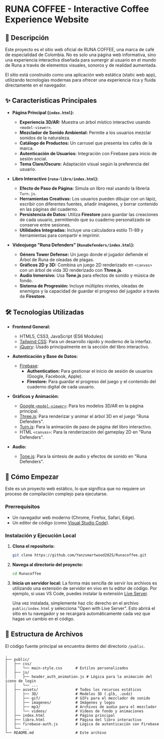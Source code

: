 # RUNA COFFEE - Interactive Coffee Experience Website

## 📖 Descripción

Este proyecto es el sitio web oficial de RUNA COFFEE, una marca de café de especialidad de Colombia. No es solo una página web informativa, sino una experiencia interactiva diseñada para sumergir al usuario en el mundo de Runa a través de elementos visuales, sonoros y de realidad aumentada.

El sitio está construido como una aplicación web estática (static web app), utilizando tecnologías modernas para ofrecer una experiencia rica y fluida directamente en el navegador.

## ✨ Características Principales

- **Página Principal (`index.html`):**
  - **Experiencia 3D/AR:** Muestra un árbol místico interactivo usando `<model-viewer>`.
  - **Mezclador de Sonido Ambiental:** Permite a los usuarios mezclar sonidos de la naturaleza.
  - **Catálogo de Productos:** Un carrusel que presenta los cafés de la marca.
  - **Autenticación de Usuarios:** Integración con Firebase para inicio de sesión social.
  - **Tema Claro/Oscuro:** Adaptación visual según la preferencia del usuario.

- **Libro Interactivo (`runa-libro/index.html`):**
  - **Efecto de Paso de Página:** Simula un libro real usando la librería `Turn.js`.
  - **Herramientas Creativas:** Los usuarios pueden dibujar con un lápiz, escribir con diferentes fuentes, añadir imágenes, y borrar contenido en las páginas del cuaderno.
  - **Persistencia de Datos:** Utiliza **Firestore** para guardar las creaciones de cada usuario, permitiendo que su cuaderno personalizado se conserve entre sesiones.
  - **Utilidades Integradas:** Incluye una calculadora estilo TI-89 y herramientas para compartir e imprimir.

- **Videojuego "Runa Defenders" (`RunaDefenders/index.html`):**
  - **Género Tower Defense:** Un juego donde el jugador defiende el Árbol de Runa de oleadas de plagas.
  - **Gráficos 2D y 3D:** Combina un juego 2D renderizado en `<canvas>` con un árbol de vida 3D renderizado con **Three.js**.
  - **Audio Inmersivo:** Usa **Tone.js** para efectos de sonido y música de fondo.
  - **Sistema de Progresión:** Incluye múltiples niveles, oleadas de enemigos y la capacidad de guardar el progreso del jugador a través de **Firestore**.

## 🛠️ Tecnologías Utilizadas

- **Frontend General:**
  - HTML5, CSS3, JavaScript (ES6 Modules)
  - [Tailwind CSS](https://tailwindcss.com/): Para un desarrollo rápido y moderno de la interfaz.
  - [jQuery](https://jquery.com/): Usado principalmente en la sección del libro interactivo.

- **Autenticación y Base de Datos:**
  - [Firebase](https://firebase.google.com/):
    - **Authentication:** Para gestionar el inicio de sesión de usuarios (Google, Facebook, Apple).
    - **Firestore:** Para guardar el progreso del juego y el contenido del cuaderno digital de cada usuario.

- **Gráficos y Animación:**
  - [Google `<model-viewer>`](https://modelviewer.dev/): Para los modelos 3D/AR en la página principal.
  - [Three.js](https://threejs.org/): Para renderizar y animar el árbol 3D en el juego "Runa Defenders".
  - [Turn.js](http://www.turnjs.com/): Para la animación de paso de página del libro interactivo.
  - HTML `<canvas>`: Para la renderización del gameplay 2D en "Runa Defenders".

- **Audio:**
  - [Tone.js](https://tonejs.github.io/): Para la síntesis de audio y efectos de sonido en "Runa Defenders".

## 🚀 Cómo Empezar

Este es un proyecto web estático, lo que significa que no requiere un proceso de compilación complejo para ejecutarse.

### Prerrequisitos

- Un navegador web moderno (Chrome, Firefox, Safari, Edge).
- Un editor de código (como [Visual Studio Code](https://code.visualstudio.com/)).

### Instalación y Ejecución Local

1.  **Clona el repositorio:**
    ```bash
    git clone https://github.com/Yanzsmartwood2025/Runacoffee.git
    ```
2.  **Navega al directorio del proyecto:**
    ```bash
    cd Runacoffee
    ```
3.  **Inicia un servidor local:**
    La forma más sencilla de servir los archivos es utilizando una extensión de servidor en vivo en tu editor de código. Por ejemplo, si usas VS Code, puedes instalar la extensión [Live Server](https://marketplace.visualstudio.com/items?itemName=ritwickdey.LiveServer).

    Una vez instalada, simplemente haz clic derecho en el archivo `public/index.html` y selecciona "Open with Live Server". Esto abrirá el sitio en tu navegador y se recargará automáticamente cada vez que hagas un cambio en el código.

## 📁 Estructura de Archivos

El código fuente principal se encuentra dentro del directorio `/public`.

```
.
├── public/
│   ├── css/
│   │   └── main-style.css      # Estilos personalizados
│   ├── js/
│   │   ├── header_auth_animation.js # Lógica para la animación del icono de login
│   │   └── ...
│   ├── assets/                 # Todos los recursos estáticos
│   │   ├── 3D/                 # Modelos 3D (.glb, .usdz)
│   │   ├── gif/                # GIFs para el mezclador de sonido
│   │   ├── imagenes/           # Imágenes y logos
│   │   ├── mp3/                # Archivos de audio para el mezclador
│   │   └── videos/             # Videos de fondo y animaciones
│   ├── index.html              # Página principal
│   ├── libro.html              # Página del libro interactivo
│   ├── firebase-auth.js        # Lógica de autenticación con Firebase
│   └── ...
└── README.md                   # Este archivo
```
